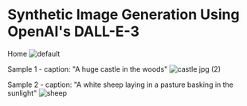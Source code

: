 # Synthetic Image Generation Using OpenAI's DALL-E-3

Home
![default](https://github.com/hilfa007/DALL-E-text-to-image-generator/assets/88790993/3b3c039c-e78e-438b-b5e2-bdd7319cd095)

Sample 1 - caption: "A huge castle in the woods"
![castle jpg (2)](https://github.com/hilfa007/DALL-E-text-to-image-generator/assets/88790993/e045d90d-11d8-4418-a4fa-b1dc5ae87065)

Sample 2 - caption: "A white sheep laying in a pasture basking in the sunlight"
![sheep](https://github.com/hilfa007/DALL-E-text-to-image-generator/assets/88790993/f675d3a5-3bcc-4420-b28c-2886c1cfd305)



